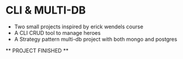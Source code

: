 # CLI & MULTI-DB

- Two small projects inspired by erick wendels course
- A CLI CRUD tool to manage heroes 
- A Strategy pattern multi-db project with both mongo and postgres 

** PROJECT FINISHED **